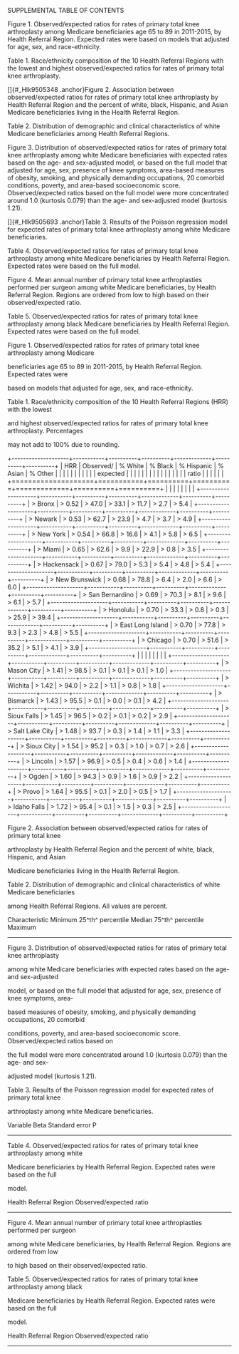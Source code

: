 SUPPLEMENTAL TABLE OF CONTENTS

Figure 1. Observed/expected ratios for rates of primary total knee
arthroplasty among Medicare beneficiaries age 65 to 89 in 2011-2015, by
Health Referral Region. Expected rates were based on models that
adjusted for age, sex, and race-ethnicity.

Table 1. Race/ethnicity composition of the 10 Health Referral Regions
with the lowest and highest observed/expected ratios for rates of
primary total knee arthroplasty.

[]{#_Hlk9505348 .anchor}Figure 2. Association between observed/expected
ratios for rates of primary total knee arthroplasty by Health Referral
Region and the percent of white, black, Hispanic, and Asian Medicare
beneficiaries living in the Health Referral Region.

Table 2. Distribution of demographic and clinical characteristics of
white Medicare beneficiaries among Health Referral Regions.

Figure 3. Distribution of observed/expected ratios for rates of primary
total knee arthroplasty among white Medicare beneficiaries with expected
rates based on the age- and sex-adjusted model, or based on the full
model that adjusted for age, sex, presence of knee symptoms, area-based
measures of obesity, smoking, and physically demanding occupations, 20
comorbid conditions, poverty, and area-based socioeconomic score.
Observed/expected ratios based on the full model were more concentrated
around 1.0 (kurtosis 0.079) than the age- and sex-adjusted model
(kurtosis 1.21).

[]{#_Hlk9505693 .anchor}Table 3. Results of the Poisson regression model
for expected rates of primary total knee arthroplasty among white
Medicare beneficiaries.

Table 4. Observed/expected ratios for rates of primary total knee
arthroplasty among white Medicare beneficiaries by Health Referral
Region. Expected rates were based on the full model.

Figure 4. Mean annual number of primary total knee arthroplasties
performed per surgeon among white Medicare beneficiaries, by Health
Referral Region. Regions are ordered from low to high based on their
observed/expected ratio.

Table 5. Observed/expected ratios for rates of primary total knee
arthroplasty among black Medicare beneficiaries by Health Referral
Region. Expected rates were based on the full model.

Figure 1. Observed/expected ratios for rates of primary total knee
arthroplasty among Medicare

beneficiaries age 65 to 89 in 2011-2015, by Health Referral Region.
Expected rates were

based on models that adjusted for age, sex, and race-ethnicity.

Table 1. Race/ethnicity composition of the 10 Health Referral Regions
(HRR) with the lowest

and highest observed/expected ratios for rates of primary total knee
arthroplasty. Percentages

may not add to 100% due to rounding.

+--------------------+-----------+----------+----------+-------------+----------+----------+
| HRR                | Observed/ | \% White | \% Black | \% Hispanic | \% Asian | \% Other |
|                    |           |          |          |             |          |          |
|                    | expected  |          |          |             |          |          |
|                    |           |          |          |             |          |          |
|                    | ratio     |          |          |             |          |          |
+====================+===========+==========+==========+=============+==========+==========+
|                    |           |          |          |             |          |          |
+--------------------+-----------+----------+----------+-------------+----------+----------+
| > Bronx            | > 0.52    | > 47.0   | > 33.1   | > 11.7      | > 2.7    | > 5.4    |
+--------------------+-----------+----------+----------+-------------+----------+----------+
| > Newark           | > 0.53    | > 62.7   | > 23.9   | > 4.7       | > 3.7    | > 4.9    |
+--------------------+-----------+----------+----------+-------------+----------+----------+
| > New York         | > 0.54    | > 66.8   | > 16.6   | > 4.1       | > 5.8    | > 6.5    |
+--------------------+-----------+----------+----------+-------------+----------+----------+
| > Miami            | > 0.65    | > 62.6   | > 9.9    | > 22.9      | > 0.8    | > 3.5    |
+--------------------+-----------+----------+----------+-------------+----------+----------+
| > Hackensack       | > 0.67    | > 79.0   | > 5.3    | > 5.4       | > 4.8    | > 5.4    |
+--------------------+-----------+----------+----------+-------------+----------+----------+
| > New Brunswick    | > 0.68    | > 78.8   | > 6.4    | > 2.0       | > 6.6    | > 6.0    |
+--------------------+-----------+----------+----------+-------------+----------+----------+
| > San Bernardino   | > 0.69    | > 70.3   | > 8.1    | > 9.6       | > 6.1    | > 5.7    |
+--------------------+-----------+----------+----------+-------------+----------+----------+
| > Honolulu         | > 0.70    | > 33.3   | > 0.8    | > 0.3       | > 25.9   | > 39.4   |
+--------------------+-----------+----------+----------+-------------+----------+----------+
| > East Long Island | > 0.70    | > 77.8   | > 9.3    | > 2.3       | > 4.8    | > 5.5    |
+--------------------+-----------+----------+----------+-------------+----------+----------+
| > Chicago          | > 0.70    | > 51.6   | > 35.2   | > 5.1       | > 4.1    | > 3.9    |
+--------------------+-----------+----------+----------+-------------+----------+----------+
|                    |           |          |          |             |          |          |
+--------------------+-----------+----------+----------+-------------+----------+----------+
| > Mason City       | > 1.41    | > 98.5   | > 0.1    | > 0.1       | > 0.1    | > 1.0    |
+--------------------+-----------+----------+----------+-------------+----------+----------+
| > Wichita          | > 1.42    | > 94.0   | > 2.2    | > 1.1       | > 0.8    | > 1.8    |
+--------------------+-----------+----------+----------+-------------+----------+----------+
| > Bismarck         | > 1.43    | > 95.5   | > 0.1    | > 0.0       | > 0.1    | > 4.2    |
+--------------------+-----------+----------+----------+-------------+----------+----------+
| > Sioux Falls      | > 1.45    | > 96.5   | > 0.2    | > 0.1       | > 0.2    | > 2.9    |
+--------------------+-----------+----------+----------+-------------+----------+----------+
| > Salt Lake City   | > 1.48    | > 93.7   | > 0.3    | > 1.4       | > 1.1    | > 3.3    |
+--------------------+-----------+----------+----------+-------------+----------+----------+
| > Sioux City       | > 1.54    | > 95.2   | > 0.3    | > 1.0       | > 0.7    | > 2.6    |
+--------------------+-----------+----------+----------+-------------+----------+----------+
| > Lincoln          | > 1.57    | > 96.9   | > 0.5    | > 0.4       | > 0.6    | > 1.4    |
+--------------------+-----------+----------+----------+-------------+----------+----------+
| > Ogden            | > 1.60    | > 94.3   | > 0.9    | > 1.6       | > 0.9    | > 2.2    |
+--------------------+-----------+----------+----------+-------------+----------+----------+
| > Provo            | > 1.64    | > 95.5   | > 0.1    | > 2.0       | > 0.5    | > 1.7    |
+--------------------+-----------+----------+----------+-------------+----------+----------+
| > Idaho Falls      | > 1.72    | > 95.4   | > 0.1    | > 1.5       | > 0.3    | > 2.5    |
+--------------------+-----------+----------+----------+-------------+----------+----------+

Figure 2. Association between observed/expected ratios for rates of
primary total knee

arthroplasty by Health Referral Region and the percent of white, black,
Hispanic, and Asian

Medicare beneficiaries living in the Health Referral Region.

Table 2. Distribution of demographic and clinical characteristics of
white Medicare beneficiaries

among Health Referral Regions. All values are percent.

  Characteristic   Minimum   25^th^ percentile   Median   75^th^ percentile   Maximum
  ---------------- --------- ------------------- -------- ------------------- ---------
                                                                              
                                                                              
                                                                              
                                                                              
                                                                              
                                                                              
                                                                              
                                                                              
                                                                              
                                                                              
                                                                              
                                                                              
                                                                              
                                                                              
                                                                              
                                                                              
                                                                              
                                                                              
                                                                              
                                                                              
                                                                              
                                                                              
                                                                              
                                                                              
                                                                              
                                                                              
                                                                              
                                                                              
                                                                              
                                                                              
                                                                              
                                                                              

Figure 3. Distribution of observed/expected ratios for rates of primary
total knee arthroplasty

among white Medicare beneficiaries with expected rates based on the age-
and sex-adjusted

model, or based on the full model that adjusted for age, sex, presence
of knee symptoms, area-

based measures of obesity, smoking, and physically demanding
occupations, 20 comorbid

conditions, poverty, and area-based socioeconomic score.
Observed/expected ratios based on

the full model were more concentrated around 1.0 (kurtosis 0.079) than
the age- and sex-

adjusted model (kurtosis 1.21).

Table 3. Results of the Poisson regression model for expected rates of
primary total knee

arthroplasty among white Medicare beneficiaries.

  Variable   Beta   Standard error   P
  ---------- ------ ---------------- ---
                                     
                                     
                                     
                                     
                                     
                                     
                                     

Table 4. Observed/expected ratios for rates of primary total knee
arthroplasty among white

Medicare beneficiaries by Health Referral Region. Expected rates were
based on the full

model.

  Health Referral Region   Observed/expected ratio
  ------------------------ -------------------------
                           
                           
                           
                           
                           
                           
                           
                           
                           
                           

Figure 4. Mean annual number of primary total knee arthroplasties
performed per surgeon

among white Medicare beneficiaries, by Health Referral Region. Regions
are ordered from low

to high based on their observed/expected ratio.

Table 5. Observed/expected ratios for rates of primary total knee
arthroplasty among black

Medicare beneficiaries by Health Referral Region. Expected rates were
based on the full

model.

  Health Referral Region   Observed/expected ratio
  ------------------------ -------------------------
                           
                           
                           
                           
                           
                           
                           
